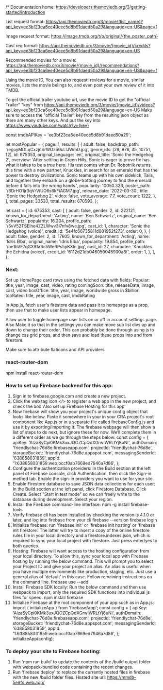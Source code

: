 /\*
Documentation home: https://developers.themoviedb.org/3/getting-started/introduction

List request format: https://api.themoviedb.org/3/movie/{list_name}?api_key=ee3bf23ca6ee40ece5d8b91daed50a29&language=en-US&page=1

Image request format: https://image.tmdb.org/t/p/original/{the_poster_path}

Cast req format: https://api.themoviedb.org/3/movie/{movie_id}/credits?api_key=ee3bf23ca6ee40ece5d8b91daed50a29&language=en-US

Recommended movies for a movie: https://api.themoviedb.org/3/movie/{movie_id}/recommendations?api_key=ee3bf23ca6ee40ece5d8b91daed50a29&language=en-US&page=1

Using the movie ID, You can also request: reviews for a movie,
similar movies, lists the movie belings to, and even post your own review of it into TMDB.

To get the official trailer youtube url, use the movie ID to get the "official Trailer" "key" from
https://api.themoviedb.org/3/movie/{movie_id}/videos?api_key=ee3bf23ca6ee40ece5d8b91daed50a29&language=en-US 
Make sure to access the "official Trailer" key from the resulting json object as there are many other keys. And put the key into https://www.youtube.com/watch?v={key}

const tmdbAPIKey = 'ee3bf23ca6ee40ece5d8b91daed50a29';

let mostPopular = {
page: 1,
results: [
{
adult: false,
backdrop_path: '/egoyMDLqCxzjnSrWOz50uLlJWmD.jpg',
genre_ids: [28, 878, 35, 10751, 12],
id: 675353,
original_language: 'en',
original_title: 'Sonic the Hedgehog 2',
overview:
'After settling in Green Hills, Sonic is eager to prove he has what it takes to be a true hero. His test comes when Dr. Robotnik returns, this time with a new partner, Knuckles, in search for an emerald that has the power to destroy civilizations. Sonic teams up with his own sidekick, Tails, and together they embark on a globe-trotting journey to find the emerald before it falls into the wrong hands.',
popularity: 10050.323,
poster_path: '/6DrHO1jr3qVrViUO6s6kFiAGM7.jpg',
release_date: '2022-03-30',
title: 'Sonic the Hedgehog 2',
video: false,
vote_average: 7.7,
vote_count: 1222,
},
],
total_pages: 33530,
total_results: 670593,
};

let cast = {
id: 675353,
cast: [
{
adult: false,
gender: 2,
id: 222121,
known_for_department: 'Acting',
name: 'Ben Schwartz',
original_name: 'Ben Schwartz',
popularity: 16.204,
profile_path: '/5vV52TSEIhe4ZZLWwv3i7nfv8we.jpg',
cast_id: 1,
character: 'Sonic the Hedgehog (voice)',
credit_id: '5e4fc66735811d001952f273',
order: 0,
},
{
adult: false,
gender: 2,
id: 17605,
known_for_department: 'Acting',
name: 'Idris Elba',
original_name: 'Idris Elba',
popularity: 19.854,
profile_path: '/be1bVF7qGX91a6c5WeRPs5pKXln.jpg',
cast_id: 27,
character: 'Knuckles the Echidna (voice)',
credit_id: '6112d21db046050045900a8f',
order: 1,
},
],
};

### Next:

Set up HomePage card rows using the fetched data with fields:
Popular: title, year, image, cast, video, rating
comingSoon: title, releaseDate, image, cast, video
boxOffice: title, year, image, worldwide gross in $billion
topRated: title, year, image, cast, imdbRating

In App.js, fetch user's firestore data and pass it to homepage as a prop, then use that to make user lists appear in homepage.

Allow user to toggle homepage user lists on or off in account settings page. Also Make it so that in the settings you can make move sub list divs up and down to change their order. This can probably be done through using js to change css grid props, and then save and load these props into and from firestore.

Make sure to attribute flaticons and API providers

### react-router-dom

npm install react-router-dom

### How to set up Firebase backend for this app:

1. Sign in to firebase.google.com and create a new project.
2. Click the web tag icon </> to register a web app in the new project, and check the box ‘Also set up Firebase Hosting for this app’
3. Now firebase will show you your project's unique config object that looks like below. Paste it somewhere in your in your CRA project's root component like App.js or in a separate file called firebaseConfig.js and use it by exporting/importing it. The firebase webpage will then show a list of steps to do next, but ignore these for now. We’ll complete them in a different order as we go through the steps below:
   const config = {
   apiKey: 'AIzaSyCpi0KMk3uxJQOZCpQdXGrwIWRLtYj8uNI',
   authDomain: 'friendlychat-76d8e.firebaseapp.com',
   projectId: 'friendlychat-76d8e',
   storageBucket: 'friendlychat-76d8e.appspot.com',
   messagingSenderId: '638858031859',
   appId: '1:638858031859:web:bccf0ab7669ed7946a7d86',
   };
4. Configure the authentication providers: In the Build section at the left panel of Firebase console, click Authentication, then click the Sign-in method tab. Enable the sign-in providers you want to use for your site.
5. Enable Firestore database to save JSON data collections for each user: In the Build section at the left panel, click Firestore Database. Click Create. Select "Start in test mode" so we can freely write to the database during development. Select your region.
6. Install the Firebase command-line interface:
   npm -g install firebase-tools
7. Verify firebase cli has been installed by checking the version is 4.1.0 or later, and log into firebase from your cli
   firebase --version
   firebase login
8. Initialize firebase: run 'firebase init' or ‘firebase init hosting’ or ‘firebase init firestore’. The latter will try to insert a copy of the online firestore rules file in your local directory and a firestore.indexes.json, which is required to sync your local project with firestore. Just press enter/yes to both queries.
9. Hosting: Firebase will want access to the hosting configuration from your local directory. To allow this, sync your local app with Firebase hosting by running the below command. This will prompt you to select your Project ID and give your project an alias. An alias is useful when you have multiple environments like production, staging, etc. Just use a general alias of 'default' in this case. Follow remaining instructions on the command line.
   firebase use --add
10. Install Firebase SDK locally: Run the below command and then use webpack to import, only the required SDK functions into individual js files for speed.
    npm install firebase
11. Initialize Firebase at the root component of your app such as in App.js:
    import { initializeApp } from 'firebase/app';
    const config = {
    apiKey: 'AIzaSyCpi0KMk3uxJQOZCpQdXGrwIWRLtYj8uNI',
    authDomain: 'friendlychat-76d8e.firebaseapp.com',
    projectId: 'friendlychat-76d8e',
    storageBucket: 'friendlychat-76d8e.appspot.com',
    messagingSenderId: '638858031859',
    appId: '1:638858031859:web:bccf0ab7669ed7946a7d86',
    };
    initializeApp(config);

### To deploy your site to Firebase hosting:

1. Run 'npm run build' to update the contents of the /build output folder with webpack-bundled code containing the recent changes.
2. Run 'firebase deploy' to replace the currently hosted files in firebase with the new /build folder files. Hosted site url: https://mmdb-5e9fd.web.app/
